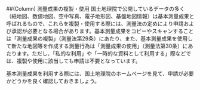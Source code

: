 ##(Column) 測量成果の複製・使用
国土地理院で公開しているデータの多く（紙地図、数値地図、空中写真、電子地形図、基盤地図情報）は基本測量成果と呼ばれるもので、これらを複製・使用する際には、測量法の定めにより申請および承認が必要となる場合があります。基本測量成果をコピーやスキャンすることは「測量成果の複製」（測量法第29条）にあたり、また、基本測量成果を使用して新たな地図等を作成する測量行為は「測量成果の使用」（測量法第30条）にあたります。ただし、「私的な利用」や「一時的な資料として利用する」際などでは、複製や使用に該当しても申請は不要となっています。

基本測量成果を利用する際には、国土地理院のホームページを見て、申請が必要かどうかを良く確認しておきましょう。
